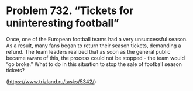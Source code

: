 # Problem 732. “Tickets for uninteresting football”

Once, one of the European football teams had a very unsuccessful season. As a result, many fans began to return their season tickets, demanding a refund. The team leaders realized that as soon as the general public became aware of this, the process could not be stopped - the team would “go broke.” What to do in this situation to stop the sale of football season tickets?

(https://www.trizland.ru/tasks/5342/)